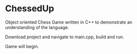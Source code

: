 # ChessedUp

Object oriented Chess Game written in C++ to demonstrate an understanding of the language. 

Download project and navigate to main.cpp, build and run. 

Game will begin. 
